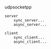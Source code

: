 udpsocketpp
    
    server
        sync_server...
        async_server...
    
    client
        sync_client...
        async_client...


